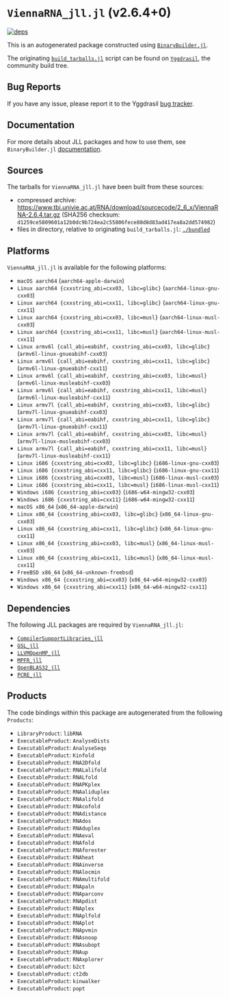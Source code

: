 # `ViennaRNA_jll.jl` (v2.6.4+0)

[![deps](https://juliahub.com/docs/ViennaRNA_jll/deps.svg)](https://juliahub.com/ui/Packages/ViennaRNA_jll/xW4Nk?page=2)

This is an autogenerated package constructed using [`BinaryBuilder.jl`](https://github.com/JuliaPackaging/BinaryBuilder.jl).

The originating [`build_tarballs.jl`](https://github.com/JuliaPackaging/Yggdrasil/blob/3c1d2cc25a92bb91b2e940047f611dc775cafa99/V/ViennaRNA/build_tarballs.jl) script can be found on [`Yggdrasil`](https://github.com/JuliaPackaging/Yggdrasil/), the community build tree.

## Bug Reports

If you have any issue, please report it to the Yggdrasil [bug tracker](https://github.com/JuliaPackaging/Yggdrasil/issues).

## Documentation

For more details about JLL packages and how to use them, see `BinaryBuilder.jl` [documentation](https://docs.binarybuilder.org/stable/jll/).

## Sources

The tarballs for `ViennaRNA_jll.jl` have been built from these sources:

* compressed archive: https://www.tbi.univie.ac.at/RNA/download/sourcecode/2_6_x/ViennaRNA-2.6.4.tar.gz (SHA256 checksum: `d1259ce5809601a12b0dc9b724ea2c55806fece80d8d83ad417ea8a2dd574982`)
* files in directory, relative to originating `build_tarballs.jl`: [`./bundled`](https://github.com/JuliaPackaging/Yggdrasil/tree/3c1d2cc25a92bb91b2e940047f611dc775cafa99/V/ViennaRNA/bundled)

## Platforms

`ViennaRNA_jll.jl` is available for the following platforms:

* `macOS aarch64` (`aarch64-apple-darwin`)
* `Linux aarch64 {cxxstring_abi=cxx03, libc=glibc}` (`aarch64-linux-gnu-cxx03`)
* `Linux aarch64 {cxxstring_abi=cxx11, libc=glibc}` (`aarch64-linux-gnu-cxx11`)
* `Linux aarch64 {cxxstring_abi=cxx03, libc=musl}` (`aarch64-linux-musl-cxx03`)
* `Linux aarch64 {cxxstring_abi=cxx11, libc=musl}` (`aarch64-linux-musl-cxx11`)
* `Linux armv6l {call_abi=eabihf, cxxstring_abi=cxx03, libc=glibc}` (`armv6l-linux-gnueabihf-cxx03`)
* `Linux armv6l {call_abi=eabihf, cxxstring_abi=cxx11, libc=glibc}` (`armv6l-linux-gnueabihf-cxx11`)
* `Linux armv6l {call_abi=eabihf, cxxstring_abi=cxx03, libc=musl}` (`armv6l-linux-musleabihf-cxx03`)
* `Linux armv6l {call_abi=eabihf, cxxstring_abi=cxx11, libc=musl}` (`armv6l-linux-musleabihf-cxx11`)
* `Linux armv7l {call_abi=eabihf, cxxstring_abi=cxx03, libc=glibc}` (`armv7l-linux-gnueabihf-cxx03`)
* `Linux armv7l {call_abi=eabihf, cxxstring_abi=cxx11, libc=glibc}` (`armv7l-linux-gnueabihf-cxx11`)
* `Linux armv7l {call_abi=eabihf, cxxstring_abi=cxx03, libc=musl}` (`armv7l-linux-musleabihf-cxx03`)
* `Linux armv7l {call_abi=eabihf, cxxstring_abi=cxx11, libc=musl}` (`armv7l-linux-musleabihf-cxx11`)
* `Linux i686 {cxxstring_abi=cxx03, libc=glibc}` (`i686-linux-gnu-cxx03`)
* `Linux i686 {cxxstring_abi=cxx11, libc=glibc}` (`i686-linux-gnu-cxx11`)
* `Linux i686 {cxxstring_abi=cxx03, libc=musl}` (`i686-linux-musl-cxx03`)
* `Linux i686 {cxxstring_abi=cxx11, libc=musl}` (`i686-linux-musl-cxx11`)
* `Windows i686 {cxxstring_abi=cxx03}` (`i686-w64-mingw32-cxx03`)
* `Windows i686 {cxxstring_abi=cxx11}` (`i686-w64-mingw32-cxx11`)
* `macOS x86_64` (`x86_64-apple-darwin`)
* `Linux x86_64 {cxxstring_abi=cxx03, libc=glibc}` (`x86_64-linux-gnu-cxx03`)
* `Linux x86_64 {cxxstring_abi=cxx11, libc=glibc}` (`x86_64-linux-gnu-cxx11`)
* `Linux x86_64 {cxxstring_abi=cxx03, libc=musl}` (`x86_64-linux-musl-cxx03`)
* `Linux x86_64 {cxxstring_abi=cxx11, libc=musl}` (`x86_64-linux-musl-cxx11`)
* `FreeBSD x86_64` (`x86_64-unknown-freebsd`)
* `Windows x86_64 {cxxstring_abi=cxx03}` (`x86_64-w64-mingw32-cxx03`)
* `Windows x86_64 {cxxstring_abi=cxx11}` (`x86_64-w64-mingw32-cxx11`)

## Dependencies

The following JLL packages are required by `ViennaRNA_jll.jl`:

* [`CompilerSupportLibraries_jll`](https://github.com/JuliaBinaryWrappers/CompilerSupportLibraries_jll.jl)
* [`GSL_jll`](https://github.com/JuliaBinaryWrappers/GSL_jll.jl)
* [`LLVMOpenMP_jll`](https://github.com/JuliaBinaryWrappers/LLVMOpenMP_jll.jl)
* [`MPFR_jll`](https://github.com/JuliaBinaryWrappers/MPFR_jll.jl)
* [`OpenBLAS32_jll`](https://github.com/JuliaBinaryWrappers/OpenBLAS32_jll.jl)
* [`PCRE_jll`](https://github.com/JuliaBinaryWrappers/PCRE_jll.jl)

## Products

The code bindings within this package are autogenerated from the following `Products`:

* `LibraryProduct`: `libRNA`
* `ExecutableProduct`: `AnalyseDists`
* `ExecutableProduct`: `AnalyseSeqs`
* `ExecutableProduct`: `Kinfold`
* `ExecutableProduct`: `RNA2Dfold`
* `ExecutableProduct`: `RNALalifold`
* `ExecutableProduct`: `RNALfold`
* `ExecutableProduct`: `RNAPKplex`
* `ExecutableProduct`: `RNAaliduplex`
* `ExecutableProduct`: `RNAalifold`
* `ExecutableProduct`: `RNAcofold`
* `ExecutableProduct`: `RNAdistance`
* `ExecutableProduct`: `RNAdos`
* `ExecutableProduct`: `RNAduplex`
* `ExecutableProduct`: `RNAeval`
* `ExecutableProduct`: `RNAfold`
* `ExecutableProduct`: `RNAforester`
* `ExecutableProduct`: `RNAheat`
* `ExecutableProduct`: `RNAinverse`
* `ExecutableProduct`: `RNAlocmin`
* `ExecutableProduct`: `RNAmultifold`
* `ExecutableProduct`: `RNApaln`
* `ExecutableProduct`: `RNAparconv`
* `ExecutableProduct`: `RNApdist`
* `ExecutableProduct`: `RNAplex`
* `ExecutableProduct`: `RNAplfold`
* `ExecutableProduct`: `RNAplot`
* `ExecutableProduct`: `RNApvmin`
* `ExecutableProduct`: `RNAsnoop`
* `ExecutableProduct`: `RNAsubopt`
* `ExecutableProduct`: `RNAup`
* `ExecutableProduct`: `RNAxplorer`
* `ExecutableProduct`: `b2ct`
* `ExecutableProduct`: `ct2db`
* `ExecutableProduct`: `kinwalker`
* `ExecutableProduct`: `popt`
